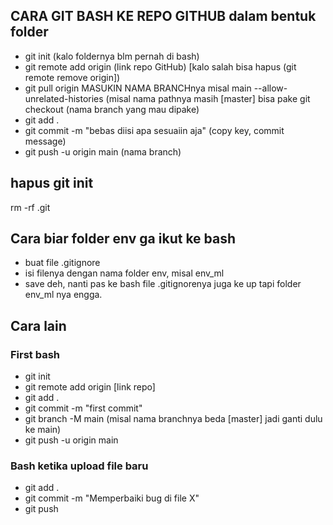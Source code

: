 ## CARA GIT BASH KE REPO GITHUB dalam bentuk folder
- git init (kalo foldernya blm pernah di bash)
- git remote add origin (link repo GitHub)  [kalo salah bisa hapus (git remote remove origin])
- git pull origin MASUKIN NAMA BRANCHnya misal main --allow-unrelated-histories (misal nama pathnya masih [master] bisa pake git checkout (nama branch yang mau dipake)
- git add .
- git commit -m "bebas diisi apa sesuaiin aja" (copy key, commit message)
- git push -u origin main (nama branch)


## hapus git init
rm -rf .git

## Cara biar folder env ga ikut ke bash
- buat file .gitignore
- isi filenya dengan nama folder env, misal env_ml
- save deh, nanti pas ke bash file .gitignorenya juga ke up tapi folder env_ml nya engga.

## Cara lain
### First bash
- git init
- git remote add origin [link repo]
- git add .
- git commit -m "first commit"
- git branch -M main (misal nama branchnya beda [master] jadi ganti dulu ke main)
- git push -u origin main

### Bash ketika upload file baru
- git add .
- git commit -m "Memperbaiki bug di file X"
- git push

